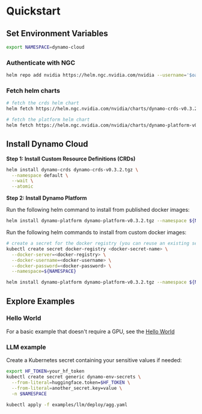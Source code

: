 # Quickstart


## Set Environment Variables

```bash
export NAMESPACE=dynamo-cloud
```

### Authenticate with NGC

```bash
helm repo add nvidia https://helm.ngc.nvidia.com/nvidia --username='$oauthtoken' --password=<YOUR_NGC_API_KEY>
```

### Fetch helm charts

```bash
# fetch the crds helm chart
helm fetch https://helm.ngc.nvidia.com/nvidia/charts/dynamo-crds-v0.3.2.tgz

# fetch the platform helm chart
helm fetch https://helm.ngc.nvidia.com/nvidia/charts/dynamo-platform-v0.3.2.tgz

```

## Install Dynamo Cloud

**Step 1: Install Custom Resource Definitions (CRDs)**

```bash
helm install dynamo-crds dynamo-crds-v0.3.2.tgz \
  --namespace default \
  --wait \
  --atomic
```

**Step 2: Install Dynamo Platform**

Run the following helm command to install from published docker images:

```bash
helm install dynamo-platform dynamo-platform-v0.3.2.tgz --namespace ${NAMESPACE}
```

Run the following helm commands to install from custom docker images:

```bash
# create a secret for the docker registry (you can reuse an existing secret if you have one)
kubectl create secret docker-registry <docker-secret-name> \
  --docker-server=<docker-registry> \
  --docker-username=<docker-username> \
  --docker-password=<docker-password> \
  --namespace=${NAMESPACE}

helm install dynamo-platform dynamo-platform-v0.3.2.tgz --namespace ${NAMESPACE} --set "dynamo-operator.controllerManager.manager.image.repository=<docker-registry>/<image-name>" --set "dynamo-operator.controllerManager.manager.image.tag=<image-tag>" --set "dynamo-operator.imagePullSecrets[0].name=<docker-secret-name>"
```


## Explore Examples

### Hello World

For a basic example that doesn't require a GPU, see the [Hello World](../../examples/hello_world.md)

### LLM example
Create a Kubernetes secret containing your sensitive values if needed:

```bash
export HF_TOKEN=your_hf_token
kubectl create secret generic dynamo-env-secrets \
  --from-literal=huggingface.token=$HF_TOKEN \
  --from-literal=another_secret.key=value \
  -n $NAMESPACE
```

```bash
kubectl apply -f examples/llm/deploy/agg.yaml
```

